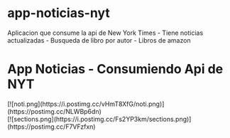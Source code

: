# app-noticias-nyt
Aplicacion que consume la api de New York Times - Tiene noticias actualizadas - Busqueda de libro por autor - Libros de amazon

<h1>App Noticias - Consumiendo Api de NYT</h1>
[![noti.png](https://i.postimg.cc/vHmT8XfG/noti.png)](https://postimg.cc/NLWBp6dn)
<br/>
[![sections.png](https://i.postimg.cc/Fs2YP3km/sections.png)](https://postimg.cc/F7VFzfxn)
